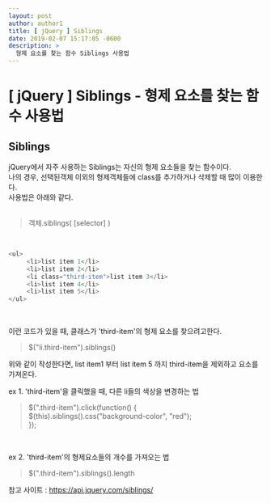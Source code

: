 ```yaml
---
layout: post
author: author1
title: [ jQuery ] Siblings
date: 2019-02-07 15:17:05 -0600
description: >
  형제 요소를 찾는 함수 Siblings 사용법
---
```

# [ jQuery ] Siblings - 형제 요소를 찾는 함수 사용법
## Siblings
jQuery에서 자주 사용하는 Siblings는 자신의 형제 요소들을 찾는 함수이다.  
나의 경우, 선택된객체 이외의 형제객체들에 class를 추가하거나 삭제할 때 많이 이용한다.  
사용법은 아래와 같다.  
<br>  
> 객체.siblings( [selector] )

<br>  

```c
<ul>   
     <li>list item 1</li>   
     <li>list item 2</li>   
     <li class="third-item">list item 3</li>   
     <li>list item 4</li>   
     <li>list item 5</li>   
</ul>
```
<br>

이런 코드가 있을 때, 클래스가 'third-item'의 형제 요소를 찾으려고한다.  
> $("li.third-item").siblings()

위와 같이 작성한다면, list item1 부터 list item 5 까지 third-item을 제외하고 요소를 가져온다.  

ex 1. 'third-item'을 클릭했을 때, 다른 li들의 색상을 변경하는 법  

> $(".third-item").click(function() {  
> 	 $(this).siblings().css("background-color", "red");  
> });

<br>

ex 2. 'third-item'의 형제요소들의 개수를 가져오는 법  
> $(".third-item").siblings().length




참고 사이트 : <https://api.jquery.com/siblings/>

